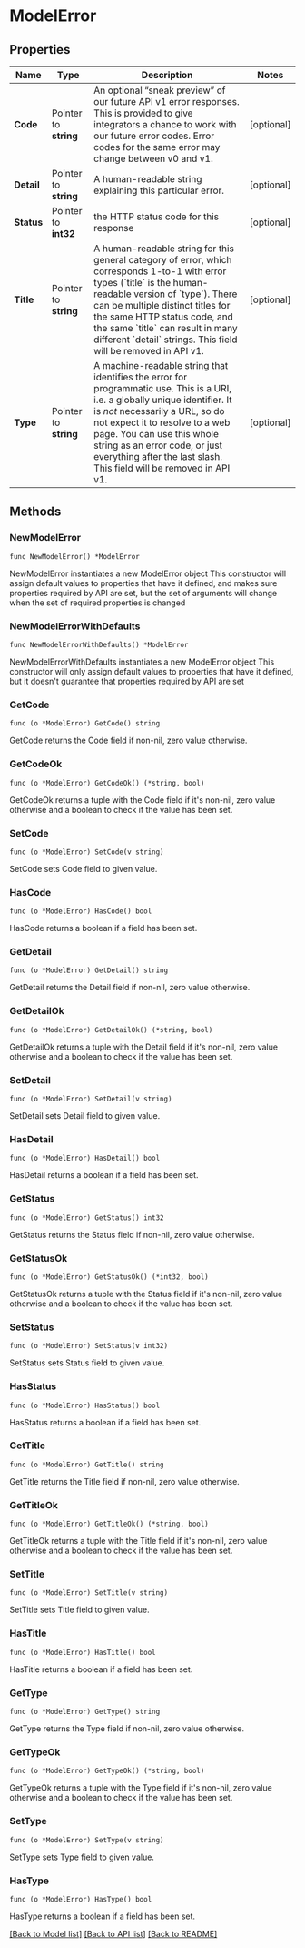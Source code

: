 # ModelError

## Properties

Name | Type | Description | Notes
------------ | ------------- | ------------- | -------------
**Code** | Pointer to **string** | An optional “sneak preview” of our future API v1 error responses. This is provided to give integrators a chance to work with our future error codes. Error codes for the same error may change between v0 and v1. | [optional] 
**Detail** | Pointer to **string** | A human-readable string explaining this particular error.  | [optional] 
**Status** | Pointer to **int32** | the HTTP status code for this response | [optional] 
**Title** | Pointer to **string** | A human-readable string for this general category of error, which corresponds 1-to-1 with error types (&#x60;title&#x60; is the human-readable version of &#x60;type&#x60;). There can be multiple distinct titles for the same HTTP status code, and the same &#x60;title&#x60; can result in many different &#x60;detail&#x60; strings. This field will be removed in API v1.  | [optional] 
**Type** | Pointer to **string** | A machine-readable string that identifies the error for programmatic use. This is a URI, i.e. a globally unique identifier. It is _not_ necessarily a URL, so do not expect it to resolve to a web page. You can use this whole string as an error code, or just everything after the last slash. This field will be removed in API v1.  | [optional] 

## Methods

### NewModelError

`func NewModelError() *ModelError`

NewModelError instantiates a new ModelError object
This constructor will assign default values to properties that have it defined,
and makes sure properties required by API are set, but the set of arguments
will change when the set of required properties is changed

### NewModelErrorWithDefaults

`func NewModelErrorWithDefaults() *ModelError`

NewModelErrorWithDefaults instantiates a new ModelError object
This constructor will only assign default values to properties that have it defined,
but it doesn't guarantee that properties required by API are set

### GetCode

`func (o *ModelError) GetCode() string`

GetCode returns the Code field if non-nil, zero value otherwise.

### GetCodeOk

`func (o *ModelError) GetCodeOk() (*string, bool)`

GetCodeOk returns a tuple with the Code field if it's non-nil, zero value otherwise
and a boolean to check if the value has been set.

### SetCode

`func (o *ModelError) SetCode(v string)`

SetCode sets Code field to given value.

### HasCode

`func (o *ModelError) HasCode() bool`

HasCode returns a boolean if a field has been set.

### GetDetail

`func (o *ModelError) GetDetail() string`

GetDetail returns the Detail field if non-nil, zero value otherwise.

### GetDetailOk

`func (o *ModelError) GetDetailOk() (*string, bool)`

GetDetailOk returns a tuple with the Detail field if it's non-nil, zero value otherwise
and a boolean to check if the value has been set.

### SetDetail

`func (o *ModelError) SetDetail(v string)`

SetDetail sets Detail field to given value.

### HasDetail

`func (o *ModelError) HasDetail() bool`

HasDetail returns a boolean if a field has been set.

### GetStatus

`func (o *ModelError) GetStatus() int32`

GetStatus returns the Status field if non-nil, zero value otherwise.

### GetStatusOk

`func (o *ModelError) GetStatusOk() (*int32, bool)`

GetStatusOk returns a tuple with the Status field if it's non-nil, zero value otherwise
and a boolean to check if the value has been set.

### SetStatus

`func (o *ModelError) SetStatus(v int32)`

SetStatus sets Status field to given value.

### HasStatus

`func (o *ModelError) HasStatus() bool`

HasStatus returns a boolean if a field has been set.

### GetTitle

`func (o *ModelError) GetTitle() string`

GetTitle returns the Title field if non-nil, zero value otherwise.

### GetTitleOk

`func (o *ModelError) GetTitleOk() (*string, bool)`

GetTitleOk returns a tuple with the Title field if it's non-nil, zero value otherwise
and a boolean to check if the value has been set.

### SetTitle

`func (o *ModelError) SetTitle(v string)`

SetTitle sets Title field to given value.

### HasTitle

`func (o *ModelError) HasTitle() bool`

HasTitle returns a boolean if a field has been set.

### GetType

`func (o *ModelError) GetType() string`

GetType returns the Type field if non-nil, zero value otherwise.

### GetTypeOk

`func (o *ModelError) GetTypeOk() (*string, bool)`

GetTypeOk returns a tuple with the Type field if it's non-nil, zero value otherwise
and a boolean to check if the value has been set.

### SetType

`func (o *ModelError) SetType(v string)`

SetType sets Type field to given value.

### HasType

`func (o *ModelError) HasType() bool`

HasType returns a boolean if a field has been set.


[[Back to Model list]](../README.md#documentation-for-models) [[Back to API list]](../README.md#documentation-for-api-endpoints) [[Back to README]](../README.md)


